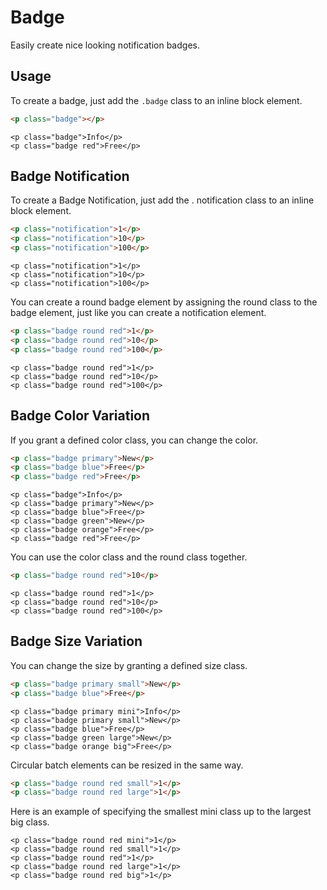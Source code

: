 # Badge

<p class="uk-text-lead">Easily create nice looking notification badges.</p>

## Usage

To create a badge, just add the `.badge` class to an inline block element.

```html
<p class="badge"></p>
```

```example
<p class="badge">Info</p>
<p class="badge red">Free</p>
```


## Badge Notification

To create a Badge Notification, just add the . notification class to an inline block element.

```html
<p class="notification">1</p>
<p class="notification">10</p>
<p class="notification">100</p>
```


```example
<p class="notification">1</p>
<p class="notification">10</p>
<p class="notification">100</p>
```

You can create a round badge element by assigning the round class to the badge element, just like you can create a notification element.

```html
<p class="badge round red">1</p>
<p class="badge round red">10</p>
<p class="badge round red">100</p>
```

```example
<p class="badge round red">1</p>
<p class="badge round red">10</p>
<p class="badge round red">100</p>
```


## Badge Color Variation

If you grant a defined color class, you can change the color.

```html
<p class="badge primary">New</p>
<p class="badge blue">Free</p>
<p class="badge red">Free</p>
```


```example
<p class="badge">Info</p>
<p class="badge primary">New</p>
<p class="badge blue">Free</p>
<p class="badge green">New</p>
<p class="badge orange">Free</p>
<p class="badge red">Free</p>
```

You can use the color class and the round class together.

```html
<p class="badge round red">10</p>
```

```example
<p class="badge round red">1</p>
<p class="badge round red">10</p>
<p class="badge round red">100</p>
```


## Badge Size Variation

You can change the size by granting a defined size class.

```html
<p class="badge primary small">New</p>
<p class="badge blue">Free</p>
```

```example
<p class="badge primary mini">Info</p>
<p class="badge primary small">New</p>
<p class="badge blue">Free</p>
<p class="badge green large">New</p>
<p class="badge orange big">Free</p>
```

Circular batch elements can be resized in the same way.

```html
<p class="badge round red small">1</p>
<p class="badge round red large">1</p>
```

Here is an example of specifying the smallest mini class up to the largest big class.

```example
<p class="badge round red mini">1</p>
<p class="badge round red small">1</p>
<p class="badge round red">1</p>
<p class="badge round red large">1</p>
<p class="badge round red big">1</p>
```